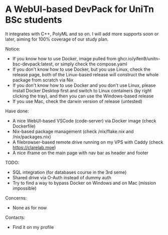 # A WebUI-based DevPack for UniTn BSc students

It integrates with C++, PolyML and so on. I will add more supports soon or later, aiming for 100% coverage of our study plan. 

Notice:
- If you know how to use Docker, image pulled from ghcr.io/yifen9/unitn-bsc-devpack:latest, or simply check the compose.yaml
- If you don't know how to use Docker, but you use Linux, check the release page, both of the Linux-based release will construct the whole package from scratch via Nix
- If you don't know how to use Docker and you don't use Linux, please install Docker Desktop first and switch to Linux containers (by right clicking the tray), and then you can use the Windows-based release
- If you use Mac, check the darwin version of release (untested)

Have done:
- A nice WebUI-based VSCode (code-server) via Docker image (check Dockerfile)
- Nix-based package management (check /nix/flake.nix and /nix/packages.nix)
- A filebrowser-based remote drive running on my VPS with Caddy (check https://clarelab.moe)
- A nice iframe on the main page with nav bar as header and footer

TODO:
- SQL integration (for databases course in the 3rd seme)
- Shared drive via O-Auth instead of dummy auth
- Try to find a way to bypass Docker on Windows and on Mac (mission impossible)

Concerns:
- None as for now

Contacts:
- Find it on my profile
